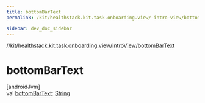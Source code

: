 ```yaml
---
title: bottomBarText
permalink: /kit/healthstack.kit.task.onboarding.view/-intro-view/bottom-bar-text.html

sidebar: dev_doc_sidebar
---
```

//[kit](../../../index.html)/[healthstack.kit.task.onboarding.view](../index.html)/[IntroView](index.html)/[bottomBarText](bottom-bar-text.html)



# bottomBarText



[androidJvm]\
val [bottomBarText](bottom-bar-text.html): [String](https://kotlinlang.org/api/latest/jvm/stdlib/kotlin/-string/index.html)




